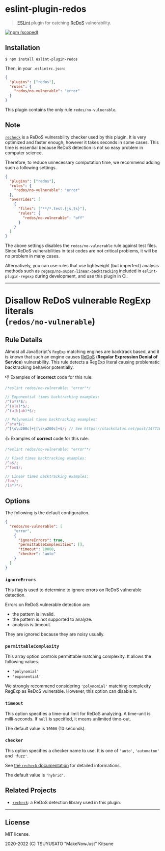 # eslint-plugin-redos

> [ESLint][] plugin for catching [ReDoS][] vulnerability.

[![npm (scoped)](https://img.shields.io/npm/v/eslint-plugin-redos?logo=javascript&style=for-the-badge)](https://www.npmjs.com/package/eslint-plugin-redos)

[eslint]: https://eslint.org
[redos]: https://en.wikipedia.org/wiki/ReDoS

## Installation

```console
$ npm install eslint-plugin-redos
```

Then, in your `.eslintrc.json`:

```json
{
  "plugins": ["redos"],
  "rules": {
    "redos/no-vulnerable": "error"
  }
}
```

This plugin contains the only rule `redos/no-vulnerable`.

## Note

[`recheck`](https://makenowjust-labo.github.io/recheck) is a ReDoS vulnerability checker used by this plugin. It is very optimized and faster enough, however it takes seconds in some cases. This time is essential because ReDoS detection is not so easy problem in computer science.

Therefore, to reduce unnecessary computation time, we recommend adding such a following settings.

```json
{
  "plugins": ["redos"],
  "rules": {
    "redos/no-vulnerable": "error"
  },
  "overrides": [
    {
      "files": ["**/*.test.{js,ts}"],
      "rules": {
        "redos/no-vulnerable": "off"
      }
    }
  ]
}
```

The above settings disables the `redos/no-vulnerable` rule against test files. Since ReDoS vulnerabilities in test codes are not critical problems, it will be no problem in many cases.

Alternatively, you can use rules that use lightweight (but imperfect) analysis methods such as [`regexp/no-super-linear-backtracking`](https://ota-meshi.github.io/eslint-plugin-regexp/rules/no-super-linear-backtracking.html) included in `eslint-plugin-regexp` during development, and use this plugin in CI.

---

Disallow ReDoS vulnerable RegExp literals \
(`redos/no-vulnerable`)
===

## Rule Details

Almost all JavaScript's `RegExp` matching engines are backtrack based,
and it is known that such an engine causes [ReDoS][] (**Regular Expression Denial of Service**) vulnerability.
This rule detects a RegExp literal causing problematic backtracking behavior potentially.

:-1: Examples of **incorrect** code for this rule:

```javascript
/*eslint redos/no-vulnerable: "error"*/

// Exponential times backtracking examples:
/^(a*)*$/;
/^(a|a)*$/;
/^(a|b|ab)*$/;

// Polynomial times backtracking examples:
/^a*a*$/;
/^[\s\u200c]+|[\s\u200c]+$/; // See https://stackstatus.net/post/147710624694/outage-postmortem-july-20-2016.
```

:+1: Examples of **correct** code for this rule:

```javascript
/*eslint redos/no-vulnerable: "error"*/

// Fixed times backtracking examples:
/^a$/;
/^foo$/;

// Linear times backtracking examples;
/foo/;
/(a*)*/;
```

## Options

The following is the default configuration.

```json
{
  "redos/no-vulnerable": [
    "error",
    {
      "ignoreErrors": true,
      "permittableComplexities": [],
      "timeout": 10000,
      "checker": "auto"
    }
  ]
}
```

### `ignoreErrors`

This flag is used to determine to ignore errors on ReDoS vulnerable detection.

Errors on ReDoS vulnerable detection are:

- the pattern is invalid.
- the pattern is not supported to analyze.
- analysis is timeout.

They are ignored because they are noisy usually.

### `permittableComplexity`

This array option controls permittable matching complexity.
It allows the following values.

- `'polynomial'`
- `'exponential'`

We strongly recommend considering `'polynomial'` matching complexity RegExp as ReDoS vulnerable.
However, this option can disable it.

### `timeout`

This option specifies a time-out limit for ReDoS analyzing.
A time-unit is milli-seconds.
If `null` is specified, it means unlimited time-out.

The default value is `10000` (10 seconds).

### `checker`

This option specifies a checker name to use.
It is one of `'auto'`, `'automaton'` and `'fuzz'`.

See [the `recheck` documentation](https://github.com/MakeNowJust-Labo/recheck/blob/main/packages/recheck/README.md) for detailed informations.

The default value is `'hybrid'`.

## Related Projects

- [`recheck`](https://makenowjust-labo.github.io/recheck): a ReDoS detection library used in this plugin.

---

## License

MIT license.

2020-2022 (C) TSUYUSATO "MakeNowJust" Kitsune
